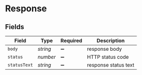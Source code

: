 # Response


## Fields

| Field                | Type                 | Required             | Description          |
| -------------------- | -------------------- | -------------------- | -------------------- |
| `body`               | *string*             | :heavy_minus_sign:   | response body        |
| `status`             | *number*             | :heavy_minus_sign:   | HTTP status code     |
| `statusText`         | *string*             | :heavy_minus_sign:   | response status text |